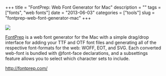 +++
title = "FontPrep: Web Font Generator for Mac"
description = ""
tags = ["fonts", "web fonts"]
date = "2013-06-03"
categories = ["tools"]
slug = "fontprep-web-font-generator-mac"
+++


<div class="tool-screenshot mb1"><a href="http://fontprep.com/"><img id="bluga-thumbnail-2676" class="bluga-thumbnail custom" src="http://media.konigi.com/bluga/
wt522fab5ed74a5_custom.jpg"/></a></div><p><a href="http://fontprep.com/">FontPrep</a> is a web font generator for the Mac with a simple drag/drop interface for adding your TTF and OTF font files and generating all of the respective font-formats for the web: WOFF, EOT, and SVG. Each converted web-font is bundled with @font-face declarations, and a subsettings feature allows you to select which character sets to include.</p>

  
<p><a href="http://fontprep.com/">http://fontprep.com/</a></p>
      
